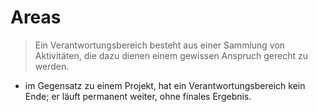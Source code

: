 # Areas

> Ein Verantwortungsbereich besteht aus einer Sammlung von Aktivitäten, die dazu dienen einem gewissen Anspruch gerecht zu werden.

- im Gegensatz zu einem Projekt, hat ein Verantwortungsbereich kein Ende; er läuft permanent weiter, ohne finales Ergebnis.